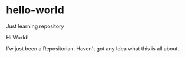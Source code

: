 # hello-world
Just learning repository

Hi World!

I'w just been a Repositorian. Haven't got any Idea what 
this is all about.

